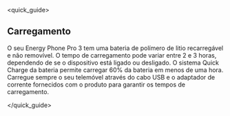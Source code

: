 <quick_guide>
## Carregamento

O seu Energy Phone Pro 3 tem uma bateria de polímero de litio recarregável e não removível. O tempo de carregamento pode variar entre 2 e 3 horas, dependendo de se o dispositivo está ligado ou desligado. O sistema Quick Charge da bateria permite carregar 60% da bateria em menos de uma hora. Carregue sempre o seu telemóvel através do cabo USB e o adaptador de corrente fornecidos com o produto para garantir os tempos de carregamento.

</quick_guide>
